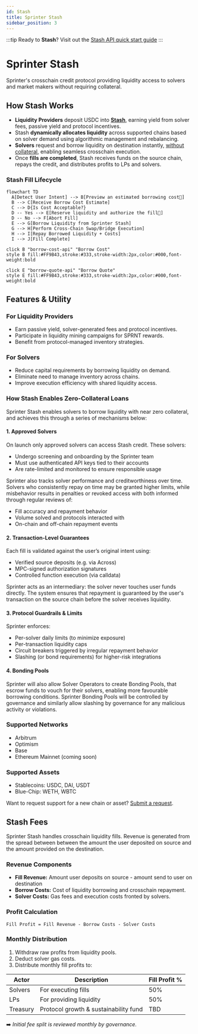 ```yaml
---
id: Stash
title: Sprinter Stash
sidebar_position: 3
---
```


:::tip
Ready to **Stash**? Visit out the [Stash API quick start guide](use-stash)
:::

# Sprinter Stash

Sprinter's crosschain credit protocol providing liquidity access to solvers and market makers without requiring collateral.

## How Stash Works

- **Liquidity Providers** deposit USDC into **[Stash](https://app.sprinter.tech)**, earning yield from solver fees, passive yield and protocol incentives.
- Stash **dynamically allocates liquidity** across supported chains based on solver demand using algorithmic management and rebalancing.
- **Solvers** request and borrow liquidity on destination instantly, [without collateral](#how-stash-enables-zero-collateral-loans), enabling seamless crosschain execution.
- Once **fills are completed**, Stash receives funds on the source chain, repays the credit, and distributes profits to LPs and solvers.

### Stash Fill Lifecycle

```mermaid
flowchart TD
  A[Detect User Intent] --> B[Preview an estimated borrowing cost🔗]
  B --> C[Receive Borrow Cost Estimate]
  C --> D{Is Cost Acceptable?}
  D -- Yes --> E[Reserve liquidity and authorize the fill🔗]
  D -- No --> F[Abort Fill]
  E --> G[Borrow Liquidity from Sprinter Stash]
  G --> H[Perform Cross-Chain Swap/Bridge Execution]
  H --> I[Repay Borrowed Liquidity + Costs]
  I --> J[Fill Complete]

click B "borrow-cost-api" "Borrow Cost"
style B fill:#FF9B43,stroke:#333,stroke-width:2px,color:#000,font-weight:bold

click E "borrow-quote-api" "Borrow Quote"
style E fill:#FF9B43,stroke:#333,stroke-width:2px,color:#000,font-weight:bold

```

## Features & Utility

### For Liquidity Providers

- Earn passive yield, solver-generated fees and protocol incentives.
- Participate in liquidity mining campaigns for SPRNT rewards.
- Benefit from protocol-managed inventory strategies.

### For Solvers

- Reduce capital requirements by borrowing liquidity on demand.
- Eliminate need to manage inventory across chains.
- Improve execution efficiency with shared liquidity access.

### How Stash Enables Zero-Collateral Loans

Sprinter Stash enables solvers to borrow liquidity with near zero collateral, and achieves this through a series of mechanisms below:

#### 1. Approved Solvers

On launch only approved solvers can access Stash credit. These solvers:

- Undergo screening and onboarding by the Sprinter team
- Must use authenticated API keys tied to their accounts
- Are rate-limited and monitored to ensure responsible usage

Sprinter also tracks solver performance and creditworthiness over time. Solvers who consistently repay on time may be granted higher limits, while misbehavior results in penalties or revoked access with both informed through regular reviews of:

- Fill accuracy and repayment behavior
- Volume solved and protocols interacted with
- On-chain and off-chain repayment events

#### 2. Transaction-Level Guarantees

Each fill is validated against the user’s original intent using:

- Verified source deposits (e.g. via Across)
- MPC-signed authorization signatures
- Controlled function execution (via calldata)

Sprinter acts as an intermediary: the solver never touches user funds directly. The system ensures that repayment is guaranteed by the user's transaction on the source chain before the solver receives liquidity.

#### 3. Protocol Guardrails & Limits

Sprinter enforces:

- Per-solver daily limits (to minimize exposure)
- Per-transaction liquidity caps
- Circuit breakers triggered by irregular repayment behavior
- Slashing (or bond requirements) for higher-risk integrations

#### 4. Bonding Pools

Sprinter will also allow Solver Operators to create Bonding Pools, that escrow funds to vouch for their solvers, enabling more favourable borrowing conditions. Sprinter Bonding Pools will be controlled by governance and similarly allow slashing by governance for any malicious activity or violations.

### Supported Networks

- Arbitrum
- Optimism
- Base
- Ethereum Mainnet (coming soon)

### Supported Assets

- Stablecoins: USDC, DAI, USDT
- Blue-Chip: WETH, WBTC

Want to request support for a new chain or asset? [Submit a request](https://forms.gle/an5vZrmyDkyYR8Ni7).

## Stash Fees

Sprinter Stash handles crosschain liquidity fills. Revenue is generated from the spread between between the amount the user deposited on source and the amount provided on the destination.

### Revenue Components

- **Fill Revenue:** Amount user deposits on source - amount send to user on destination
- **Borrow Costs:** Cost of liquidity borrowing and crosschain repayment.
- **Solver Costs:** Gas fees and execution costs fronted by solvers.

### Profit Calculation

```
Fill Profit = Fill Revenue - Borrow Costs - Solver Costs
```

### Monthly Distribution

1. Withdraw raw profits from liquidity pools.
2. Deduct solver gas costs.
3. Distribute monthly fill profits to:

| Actor    | Description                           | Fill Profit % |
| -------- | ------------------------------------- | ------------- |
| Solvers  | For executing fills                   | 50%           |
| LPs      | For providing liquidity               | 50%           |
| Treasury | Protocol growth & sustainability fund | TBD           |

➡️ _Initial fee split is reviewed monthly by governance._
